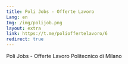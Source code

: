 ```yaml
---
title: Poli Jobs - Offerte Lavoro
Lang: en
Img: /img/polijob.png
layout: extra
link: https://t.me/polioffertelavoro/6
redirect: true
---
```

Poli Jobs - Offerte Lavoro Politecnico di Milano
